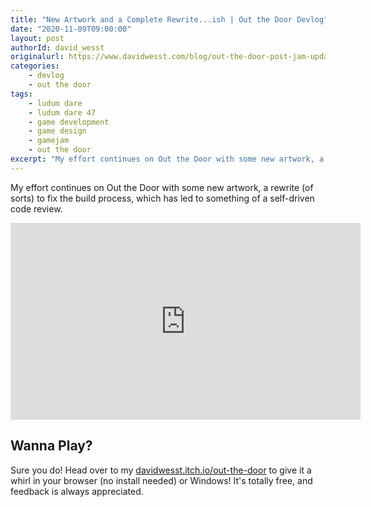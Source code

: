 ```yaml
---
title: "New Artwork and a Complete Rewrite...ish | Out the Door Devlog"
date: "2020-11-09T09:00:00"
layout: post
authorId: david_wesst
originalurl: https://www.davidwesst.com/blog/out-the-door-post-jam-update
categories:
    - devlog
    - out the door
tags:
    - ludum dare
    - ludum dare 47
    - game development
    - game design
    - gamejam
    - out the door
excerpt: "My effort continues on Out the Door with some new artwork, a rewrite (of sorts) to fix the build process, which has led to something of a self-driven code review."
---
```


My effort continues on Out the Door with some new artwork, a rewrite (of sorts) to fix the build process, which has led to something of a self-driven code review.

<iframe width="560" height="315" src="https://www.youtube.com/embed/LLXO-6Pretk" frameborder="0" allow="accelerometer; autoplay; clipboard-write; encrypted-media; gyroscope; picture-in-picture" allowfullscreen></iframe>

## Wanna Play?

Sure you do! Head over to my [davidwesst.itch.io/out-the-door](https://davidwesst.itch.io/out-the-door) to give it a whirl in your browser (no install needed) or Windows! It's totally free, and feedback is always appreciated.

